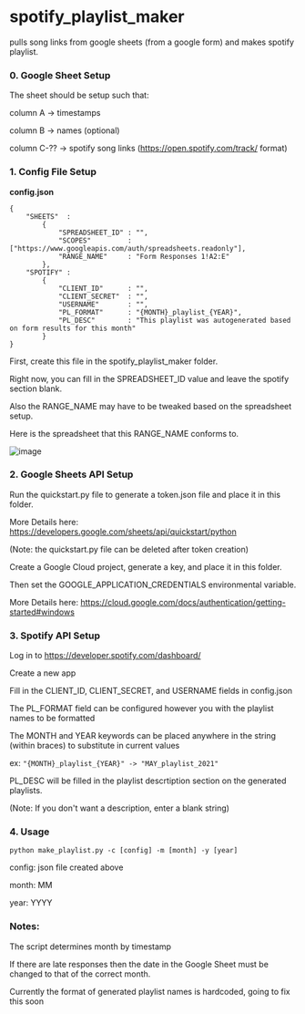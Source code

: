 # spotify_playlist_maker
pulls song links from google sheets (from a google form) and makes spotify playlist.

### 0. Google Sheet Setup

The sheet should be setup such that: 

column A -> timestamps

column B -> names (optional)

column C-?? -> spotify song links (https://open.spotify.com/track/ format)


### 1. Config File Setup

**config.json**
```
{
    "SHEETS"  :
        {
            "SPREADSHEET_ID" : "",
            "SCOPES"         : ["https://www.googleapis.com/auth/spreadsheets.readonly"],
            "RANGE_NAME"     : "Form Responses 1!A2:E"
        },
    "SPOTIFY" :
        {
            "CLIENT_ID"      : "",
            "CLIENT_SECRET"  : "",
            "USERNAME"       : "",
            "PL_FORMAT"      : "{MONTH}_playlist_{YEAR}",
            "PL_DESC"        : "This playlist was autogenerated based on form results for this month"
        }
}
```
First, create this file in the spotify_playlist_maker folder.

Right now, you can fill in the SPREADSHEET_ID value and leave the spotify section blank.

Also the RANGE_NAME may have to be tweaked based on the spreadsheet setup.

Here is the spreadsheet that this RANGE_NAME conforms to.

![image](https://user-images.githubusercontent.com/8782132/120356735-e3210200-c2c1-11eb-87a9-ffc284689c4f.png)

### 2. Google Sheets API Setup

Run the quickstart.py file to generate a token.json file and place it in this folder.

More Details here:
https://developers.google.com/sheets/api/quickstart/python

(Note: the quickstart.py file can be deleted after token creation)

Create a Google Cloud project, generate a key, and place it in this folder.

Then set the GOOGLE_APPLICATION_CREDENTIALS environmental variable.

More Details here:
https://cloud.google.com/docs/authentication/getting-started#windows

### 3. Spotify API Setup

Log in to https://developer.spotify.com/dashboard/

Create a new app

Fill in the CLIENT_ID, CLIENT_SECRET, and USERNAME fields in config.json

The PL_FORMAT field can be configured however you with the playlist names to be formatted

The MONTH and YEAR keywords can be placed anywhere in the string (within braces) to substitute in current values

ex:  ```"{MONTH}_playlist_{YEAR}" -> "MAY_playlist_2021"```

PL_DESC will be filled in the playlist descrtiption section on the generated playlists.

(Note: If you don't want a description, enter a blank string)

### 4. Usage

```
python make_playlist.py -c [config] -m [month] -y [year]
```

config: json file created above

month:  MM

year:   YYYY

### Notes:
The script determines month by timestamp

If there are late responses then the date in the Google Sheet must be changed to that of the correct month.

Currently the format of generated playlist names is hardcoded, going to fix this soon

